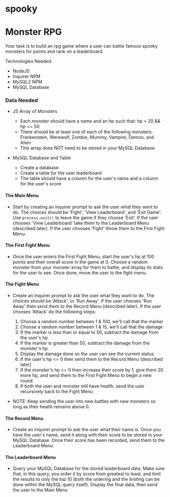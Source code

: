 # spooky
# Monster RPG

Your task is to build an rpg game where a user can battle famous spooky monsters for points and rank on a leaderboard.

Technologies Needed:
* NodeJS
* Inquirer NPM
* MySQL2 NPM
* MySQL Database

### Data Needed

- JS Array of Monsters
  - Each monster should have a name and an hp such that: hp > 20 && hp <= 50
  - There should be at least one of each of the following monsters: Frankenstein, Werewolf, Zombie, Mummy, Vampire, Demon, and Alien
  - This array does NOT need to be stored in your MySQL Database

- MySQL Database and Table
  - Create a database
  - Create a table for the user leaderboard
  - The table should have a column for the user's name and a column for the user's score

#### The Main Menu

- Start by creating an inquirer prompt to ask the user what they want to do. The choices should be 'Fight', 'View Leaderboard', and 'Exit Game'. Use `process.exit()` to leave the game if they choose 'Exit'. If the user chooses 'View Leaderboard' take them to the Leaderboard Menu (described later). If the user chooses 'Fight' throw them to the First Fight Menu.

#### The First Fight Menu

- Once the user enters the First Fight Menu, start the user's hp at 100 points and their overall score in the game at 0. Choose a random monster from your monster array for them to battle, and display its stats for the user to see. Once done, move the user to the fight menu.

#### The Fight Menu

- Create an inquirer prompt to ask the user what they want to do. The choices should be 'Attack', or 'Run Away'. If the user chooses 'Run Away' then send them to the Record Menu (described later). If the user chooses 'Attack' do the following steps:

  1. Choose a random number between 1 & 100, we'll call that the marker
  2. Choose a random number between 1 & 15, we'll call that the damage
  3. If the marker is less than or equal to 50, subtract the damage from the user's hp
  4. If the marker is greater than 50, subtract the damage from the monster's hp
  5. Display the damage done so the user can see the current status
  6. If the user's hp <= 0 then send them to the Record Menu (described later)
  7. If the monster's hp <= 0 then increase their score by 1, give them 20 more hp, and send them to the First Fight Menu to begin a new round
  8. If both the user and monster still have health, send the user recursively back to the Fight Menu

- NOTE: Keep sending the user into new battles with new monsters so long as their health remains above 0.

#### The Record Menu

- Create an inquirer prompt to ask the user what their name is. Once you have the user's name, send it along with their score to be stored in your MySQL Database. Once their score has been recorded, send them to the Leaderboard Menu.

#### The Leaderboard Menu

- Query your MySQL Database for the stored leaderboard data. Make sure that, in this query, you order it by score from greatest to least, and limit the results to only the top 10 (both the ordering and the limiting can be done within the MySQL query itself). Display the final data, then send the user to the Main Menu
